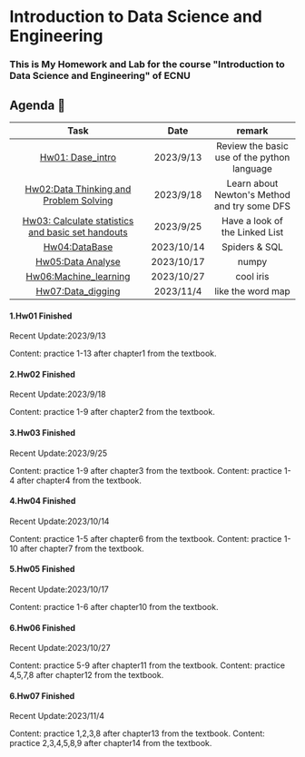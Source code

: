 # Introduction to Data Science and Engineering

### This is My Homework and Lab for the course "Introduction to Data Science and Engineering" of ECNU

## Agenda :calendar:
  
|  Task  |  Date  | remark |
|  :-----: | :------: | :-----:|
|  [Hw01: Dase_intro](https://github.com/kevinyao0901/Introduction-to-Data-Science-and-Engineering/tree/main/Dase_intro)|2023/9/13  |  Review the basic use of the python language |
|[Hw02:Data Thinking and Problem Solving](https://github.com/kevinyao0901/Introduction-to-Data-Science-and-Engineering/tree/main/Data%20Thinking%20and%20Problem%20Solving)|2023/9/18|Learn about Newton's Method and try some DFS|
|[Hw03:	Calculate statistics and basic set handouts](https://github.com/kevinyao0901/Introduction-to-Data-Science-and-Engineering/tree/main/Calculate%20statistics%20and%20basic%20set%20handouts)|2023/9/25| Have a look of the Linked List |
|[Hw04:DataBase](https://github.com/kevinyao0901/Introduction-to-Data-Science-and-Engineering/tree/main/DataBase)|2023/10/14| Spiders & SQL |
|[Hw05:Data Analyse](https://github.com/kevinyao0901/Introduction-to-Data-Science-and-Engineering/tree/main/Data_analyse)|2023/10/17| numpy |
|[Hw06:Machine_learning](https://github.com/kevinyao0901/Introduction-to-Data-Science-and-Engineering/tree/main/machine_learning)|2023/10/27| cool iris |
|[Hw07:Data_digging](https://github.com/kevinyao0901/Introduction-to-Data-Science-and-Engineering/tree/main/Data_digging)|2023/11/4| like the word map|

#### 1.Hw01 Finished

  Recent Update:2023/9/13

  Content: practice 1-13 after chapter1 from the textbook.

#### 2.Hw02 Finished

  Recent Update:2023/9/18

  Content: practice 1-9 after chapter2 from the textbook.

#### 3.Hw03 Finished

  Recent Update:2023/9/25

  Content: practice 1-9 after chapter3 from the textbook.
  Content: practice 1-4 after chapter4 from the textbook.

#### 4.Hw04 Finished

  Recent Update:2023/10/14

  Content: practice 1-5 after chapter6 from the textbook.
  Content: practice 1-10 after chapter7 from the textbook.

#### 5.Hw05 Finished

  Recent Update:2023/10/17

  Content: practice 1-6 after chapter10 from the textbook.

#### 6.Hw06 Finished

  Recent Update:2023/10/27

  Content: practice 5-9 after chapter11 from the textbook.
  Content: practice 4,5,7,8 after chapter12 from the textbook.

#### 6.Hw07 Finished

  Recent Update:2023/11/4

  Content: practice 1,2,3,8 after chapter13 from the textbook.
  Content: practice 2,3,4,5,8,9 after chapter14 from the textbook.
